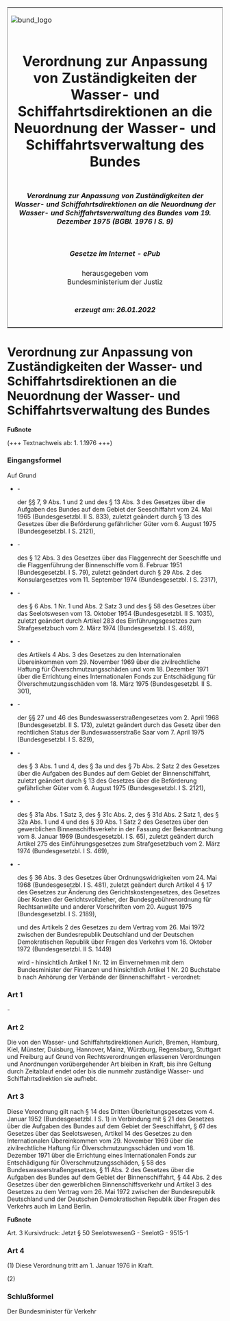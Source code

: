 <span id="DECKBLATT.html"></span>

<table border="0" frame="border" width="100%">

<tr valign="top">

<td align="left">

![bund\_logo](BfJ_2021_Web_de_de.gif)

</td>

<td align="right">

 

</td>

</tr>

<tr align="center" valign="middle">

<td colspan="2">

# Verordnung zur Anpassung von Zuständigkeiten der Wasser- und Schiffahrtsdirektionen an die Neuordnung der Wasser- und Schiffahrtsverwaltung des Bundes

</td>

</tr>

<tr align="center" valign="middle">

<td colspan="2">

##### Verordnung zur Anpassung von Zuständigkeiten der Wasser- und Schiffahrtsdirektionen an die Neuordnung der Wasser- und Schiffahrtsverwaltung des Bundes vom 19. Dezember 1975 (BGBl. 1976 I S. 9)

</td>

</tr>

<tr align="center" valign="middle">

<td colspan="2">

  
  

##### Gesetze im Internet - ePub  
  
herausgegeben vom  
Bundesministerium der Justiz

</td>

</tr>

<tr align="center" valign="bottom">

<td colspan="2">

  
  

##### erzeugt am: 26.01.2022

</td>

</tr>

</table>

<span id="BJNR000090976.html"></span>

# Verordnung zur Anpassung von Zuständigkeiten der Wasser- und Schiffahrtsdirektionen an die Neuordnung der Wasser- und Schiffahrtsverwaltung des Bundes

<div>

  
**Fußnote**

<div class="jnhtml">

<div>

<div class="jurAbsatz">

(+++ Textnachweis ab: 1. 1.1976 +++)

</div>

</div>

</div>

</div>

<span id="BJNR000090976BJNE000100325.html"></span>

### Eingangsformel  

<div>

<div class="jnhtml">

<div>

<div class="jurAbsatz">

Auf Grund

  - \-
    
    <div style="">
    
    der §§ 7, 9 Abs. 1 und 2 und des § 13 Abs. 3 des Gesetzes über die
    Aufgaben des Bundes auf dem Gebiet der Seeschiffahrt vom 24. Mai
    1965 (Bundesgesetzbl. II S. 833), zuletzt geändert durch § 13 des
    Gesetzes über die Beförderung gefährlicher Güter vom 6. August 1975
    (Bundesgesetzbl. I S. 2121),
    
    </div>

  - \-
    
    <div style="">
    
    des § 12 Abs. 3 des Gesetzes über das Flaggenrecht der Seeschiffe
    und die Flaggenführung der Binnenschiffe vom 8. Februar 1951
    (Bundesgesetzbl. I S. 79), zuletzt geändert durch § 29 Abs. 2 des
    Konsulargesetzes vom 11. September 1974 (Bundesgesetzbl. I S. 2317),
    
    </div>

  - \-
    
    <div style="">
    
    des § 6 Abs. 1 Nr. 1 und Abs. 2 Satz 3 und des § 58 des Gesetzes
    über das Seelotswesen vom 13. Oktober 1954 (Bundesgesetzbl. II S.
    1035), zuletzt geändert durch Artikel 283 des Einführungsgesetzes
    zum Strafgesetzbuch vom 2. März 1974 (Bundesgesetzbl. I S. 469),
    
    </div>

  - \-
    
    <div style="">
    
    des Artikels 4 Abs. 3 des Gesetzes zu den Internationalen
    Übereinkommen vom 29. November 1969 über die zivilrechtliche
    Haftung für Ölverschmutzungsschäden und vom 18. Dezember 1971 über
    die Errichtung eines Internationalen Fonds zur Entschädigung für
    Ölverschmutzungsschäden vom 18. März 1975 (Bundesgesetzbl. II S.
    301),
    
    </div>

  - \-
    
    <div style="">
    
    der §§ 27 und 46 des Bundeswasserstraßengesetzes vom 2. April 1968
    (Bundesgesetzbl. II S. 173), zuletzt geändert durch das Gesetz über
    den rechtlichen Status der Bundeswasserstraße Saar vom 7. April 1975
    (Bundesgesetzbl. I S. 829),
    
    </div>

  - \-
    
    <div style="">
    
    des § 3 Abs. 1 und 4, des § 3a und des § 7b Abs. 2 Satz 2 des
    Gesetzes über die Aufgaben des Bundes auf dem Gebiet der
    Binnenschiffahrt, zuletzt geändert durch § 13 des Gesetzes über die
    Beförderung gefährlicher Güter vom 6. August 1975 (Bundesgesetzbl. I
    S. 2121),
    
    </div>

  - \-
    
    <div style="">
    
    des § 31a Abs. 1 Satz 3, des § 31c Abs. 2, des § 31d Abs. 2 Satz 1,
    des § 32a Abs. 1 und 4 und des § 39 Abs. 1 Satz 2 des Gesetzes über
    den gewerblichen Binnenschiffsverkehr in der Fassung der
    Bekanntmachung vom 8. Januar 1969 (Bundesgesetzbl. I S. 65), zuletzt
    geändert durch Artikel 275 des Einführungsgesetzes zum
    Strafgesetzbuch vom 2. März 1974 (Bundesgesetzbl. I S. 469),
    
    </div>

  - \-
    
    <div style="">
    
    des § 36 Abs. 3 des Gesetzes über Ordnungswidrigkeiten vom 24. Mai
    1968 (Bundesgesetzbl. I S. 481), zuletzt geändert durch Artikel 4 §
    17 des Gesetzes zur Änderung des Gerichtskostengesetzes, des
    Gesetzes über Kosten der Gerichtsvollzieher, der
    Bundesgebührenordnung für Rechtsanwälte und anderer Vorschriften
    vom 20. August 1975 (Bundesgesetzbl. I S. 2189),
    
    </div>
    
    <div style="">
    
    und des Artikels 2 des Gesetzes zu dem Vertrag vom 26. Mai 1972
    zwischen der Bundesrepublik Deutschland und der Deutschen
    Demokratischen Republik über Fragen des Verkehrs vom 16. Oktober
    1972 (Bundesgesetzbl. II S. 1449)
    
    </div>
    
    <div style="">
    
    wird - hinsichtlich Artikel 1 Nr. 12 im Einvernehmen mit dem
    Bundesminister der Finanzen und hinsichtlich Artikel 1 Nr. 20
    Buchstabe b nach Anhörung der Verbände der Binnenschiffahrt -
    verordnet:
    
    </div>

</div>

</div>

</div>

</div>

<span id="BJNR000090976BJNE000200325.html"></span>

### Art 1  

<div>

<div class="jnhtml">

<div>

<div class="jurAbsatz">

\-

</div>

</div>

</div>

</div>

<span id="BJNR000090976BJNE000300325.html"></span>

### Art 2  

<div>

<div class="jnhtml">

<div>

<div class="jurAbsatz">

Die von den Wasser- und Schiffahrtsdirektionen Aurich, Bremen, Hamburg,
Kiel, Münster, Duisburg, Hannover, Mainz, Würzburg, Regensburg,
Stuttgart und Freiburg auf Grund von Rechtsverordnungen erlassenen
Verordnungen und Anordnungen vorübergehender Art bleiben in Kraft, bis
ihre Geltung durch Zeitablauf endet oder bis die nunmehr zuständige
Wasser- und Schiffahrtsdirektion sie aufhebt.

</div>

</div>

</div>

</div>

<span id="BJNR000090976BJNE000400325.html"></span>

### Art 3  

<div>

<div class="jnhtml">

<div>

<div class="jurAbsatz">

Diese Verordnung gilt nach § 14 des Dritten Überleitungsgesetzes vom 4.
Januar 1952 (Bundesgesetzbl. I S. 1) in Verbindung mit § 21 des Gesetzes
über die Aufgaben des Bundes auf dem Gebiet der Seeschiffahrt, §
<span style="font-style:italic;">61</span> des Gesetzes über das
Seelotswesen, Artikel 14 des Gesetzes zu den Internationalen
Übereinkommen vom 29. November 1969 über die zivilrechtliche Haftung
für Ölverschmutzungsschäden und vom 18. Dezember 1971 über die
Errichtung eines Internationalen Fonds zur Entschädigung für
Ölverschmutzungsschäden, § 58 des Bundeswasserstraßengesetzes, § 11
Abs. 2 des Gesetzes über die Aufgaben des Bundes auf dem Gebiet der
Binnenschiffahrt, § 44 Abs. 2 des Gesetzes über den gewerblichen
Binnenschiffsverkehr und Artikel 3 des Gesetzes zu dem Vertrag vom 26.
Mai 1972 zwischen der Bundesrepublik Deutschland und der Deutschen
Demokratischen Republik über Fragen des Verkehrs auch im Land Berlin.

</div>

</div>

</div>

</div>

<div>

  
**Fußnote**

<div class="jnhtml">

<div>

<div class="jurAbsatz">

Art. 3 Kursivdruck: Jetzt § 50 SeelotswesenG - SeelotG - 9515-1

</div>

</div>

</div>

</div>

<span id="BJNR000090976BJNE000500325.html"></span>

### Art 4  

<div>

<div class="jnhtml">

<div>

<div class="jurAbsatz">

(1) Diese Verordnung tritt am 1. Januar 1976 in Kraft.

</div>

<div class="jurAbsatz">

(2)

</div>

</div>

</div>

</div>

<span id="BJNR000090976BJNE000600325.html"></span>

### Schlußformel  

<div>

<div class="jnhtml">

<div>

<div class="jurAbsatz">

<span class="SP">Der Bundesminister für Verkehr</span>

</div>

</div>

</div>

</div>
